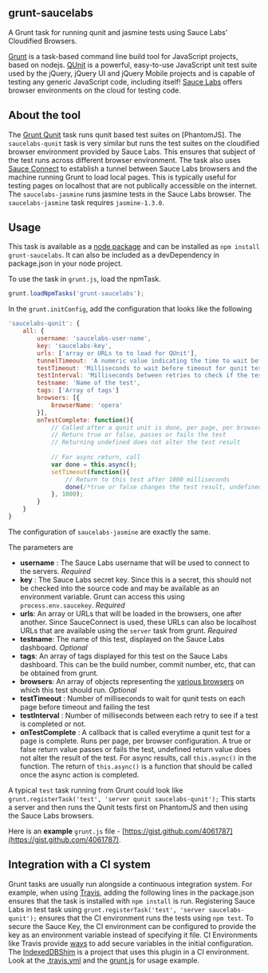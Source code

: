 grunt-saucelabs
---------------------

A Grunt task for running qunit and jasmine tests using Sauce Labs' Cloudified Browsers. 

[Grunt](http://gruntjs.com/) is a task-based command line build tool for JavaScript projects, based on nodejs. 
[QUnit](http://qunitjs.com/) is a powerful, easy-to-use JavaScript unit test suite used by the jQuery, jQuery UI and jQuery Mobile projects and is capable of testing any generic JavaScript code, including itself! 
[Sauce Labs](https://saucelabs.com/) offers browser environments on the cloud for testing code. 

About the tool
--------------
The [Grunt Qunit](https://github.com/gruntjs/grunt/blob/master/docs/task_qunit.md) task runs qunit based test suites on [PhantomJS]. 
The `saucelabs-qunit` task is very similar but runs the test suites on the cloudified browser environment provided by Sauce Labs. This ensures that subject of the test runs across different browser environment. 
The task also uses [Sauce Connect](https://saucelabs.com/docs/sauce-connect) to establish a tunnel between Sauce Labs browsers and the machine running Grunt to load local pages. This is typically useful for testing pages on localhost that are not publically accessible on the internet. 
The `saucelabs-jasmine` runs jasmine tests in the Sauce Labs browser. The `saucelabs-jasmine` task requires `jasmine-1.3.0`.

Usage
------
This task is available as a [node package](https://npmjs.org/package/grunt-saucelabs) and can be installed as `npm install grunt-saucelabs`. It can also be included as a devDependency in package.json in your node project. 

To use the task in `grunt.js`, load the npmTask. 


```javascript
grunt.loadNpmTasks('grunt-saucelabs');

``` 

In the `grunt.initConfig`, add the configuration that looks like the following

```javascript
'saucelabs-qunit': {
	all: {
		username: 'saucelabs-user-name',
		key: 'saucelabs-key',
		urls: ['array or URLs to to load for QUnit'],
		tunnelTimeout: 'A numeric value indicating the time to wait before closing all tunnels ',
		testTimeout: 'Milliseconds to wait before timeout for qunit test per page',
		testInterval: 'Milliseconds between retries to check if the tests are completed',
		testname: 'Name of the test',
		tags: ['Array of tags']
		browsers: [{
			browserName: 'opera'
		}],
		onTestComplete: function(){
			// Called after a qunit unit is done, per page, per browser
			// Return true or false, passes or fails the test
			// Returning undefined does not alter the test result
			
			// For async return, call 
			var done = this.async();
			setTimeout(function(){
				// Return to this test after 1000 milliseconds
				done(/*true or false changes the test result, undefined does not alter the result*/);
			}, 1000);
		}
	}
}

```

The configuration of `saucelabs-jasmine` are exactly the same.

The parameters are 

* __username__ : The Sauce Labs username that will be used to connect to the servers. _Required_
* __key__ : The Sauce Labs secret key. Since this is a secret, this should not be checked into the source code and may be available as an environment variable. Grunt can access this using 	`process.env.saucekey`. _Required_
* __urls__: An array or URLs that will be loaded in the browsers, one after another. Since SauceConnect is used, these URLs can also be localhost URLs that are available using the `server` task from grunt. _Required_
* __testname__: The name of this test, displayed on the Sauce Labs dashboard. _Optional_
* __tags__: An array of tags displayed for this test on the Sauce Labs dashboard. This can be the build number, commit number, etc, that can be obtained from grunt. 
* __browsers__: An array of objects representing the [various browsers](https://saucelabs.com/docs/browsers) on which this test should run.  _Optional_
* __testTimeout__ : Number of milliseconds to wait for qunit tests on each page before timeout and failing the test
* __testInterval__ : Number of milliseconds between each retry to see if a test is completed or not.
* __onTestComplete__ : A callback that is called everytime a qunit test for a page is complete. Runs per page, per browser configuration. A true or false return value passes or fails the test, undefined return value does not alter the result of the test. For async results, call `this.async()` in the function. The return of `this.async()` is a function that should be called once the async action is completed.

A typical `test` task running from Grunt could look like `grunt.registerTask('test', 'server qunit saucelabs-qunit');` This starts a server and then runs the Qunit tests first on PhantomJS and then using the Sauce Labs browsers. 

Here is an __example__ `grunt.js` file - [https://gist.github.com/4061787](https://gist.github.com/4061787).

Integration with a CI system
--------------------------
Grunt tasks are usually run alongside a continuous integration system. For example, when using [Travis](travis-ci.org), adding the following lines in the package.json ensures that the task is installed with `npm install` is run. Registering Sauce Labs in test task using `grunt.registerTask('test', 'server saucelabs-qunit');` ensures that the CI environment runs the tests using `npm test`. 
To secure the Sauce Key, the CI environment can be configured to provide the key as an environment variable instead of specifying it file. CI Environments like Travis provide [ways](http://about.travis-ci.org/docs/user/build-configuration/#Secure-environment-variables) to add secure variables in the initial configuration.
The [IndexedDBShim](http://github.com/axemclion/IndexedDBShim) is a project that uses this plugin in a CI environment. Look at the [.travis.yml](https://github.com/axemclion/IndexedDBShim/blob/master/.travis.yml) and the [grunt.js](https://github.com/axemclion/IndexedDBShim/blob/master/grunt.js) for usage example. 